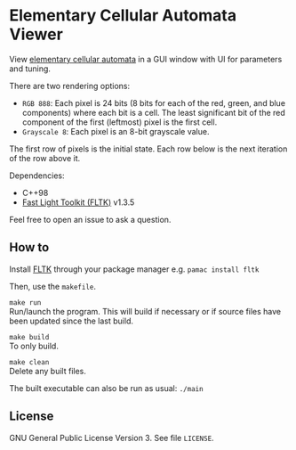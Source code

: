 Elementary Cellular Automata Viewer
===================================

View [elementary cellular automata](https://en.wikipedia.org/wiki/Elementary_cellular_automaton) in a GUI window with UI for parameters and tuning.

There are two rendering options:
- `RGB 888`: Each pixel is 24 bits (8 bits for each of the red, green, and blue components) where each bit is a cell. The least significant bit of the red component of the first (leftmost) pixel is the first cell.
- `Grayscale 8`: Each pixel is an 8-bit grayscale value.

The first row of pixels is the initial state. Each row below is the next iteration of the row above it.

Dependencies:
- C++98
- [Fast Light Toolkit (FLTK)](https://www.fltk.org/) v1.3.5

Feel free to open an issue to ask a question.

How to
------

Install [FLTK](https://www.fltk.org/) through your package manager e.g. `pamac install fltk`

Then, use the `makefile`.

`make run`  
Run/launch the program.
This will build if necessary or if source files have been updated since the last build.

`make build`  
To only build.

`make clean`  
Delete any built files.

The built executable can also be run as usual: `./main`

License
-------

GNU General Public License Version 3. See file `LICENSE`.
